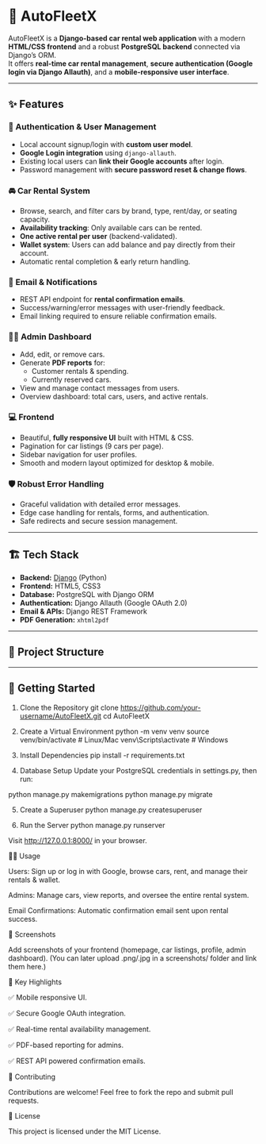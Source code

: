 # 🚗 AutoFleetX

AutoFleetX is a **Django-based car rental web application** with a modern **HTML/CSS frontend** and a robust **PostgreSQL backend** connected via Django’s ORM.  
It offers **real-time car rental management**, **secure authentication (Google login via Django Allauth)**, and a **mobile-responsive user interface**.

---

## ✨ Features

### 🔐 Authentication & User Management
- Local account signup/login with **custom user model**.
- **Google Login integration** using `django-allauth`.
- Existing local users can **link their Google accounts** after login.
- Password management with **secure password reset & change flows**.

### 🚘 Car Rental System
- Browse, search, and filter cars by brand, type, rent/day, or seating capacity.
- **Availability tracking**: Only available cars can be rented.
- **One active rental per user** (backend-validated).
- **Wallet system**: Users can add balance and pay directly from their account.
- Automatic rental completion & early return handling.

### 📩 Email & Notifications
- REST API endpoint for **rental confirmation emails**.
- Success/warning/error messages with user-friendly feedback.
- Email linking required to ensure reliable confirmation emails.

### 👨‍💼 Admin Dashboard
- Add, edit, or remove cars.
- Generate **PDF reports** for:
  - Customer rentals & spending.
  - Currently reserved cars.
- View and manage contact messages from users.
- Overview dashboard: total cars, users, and active rentals.

### 💻 Frontend
- Beautiful, **fully responsive UI** built with HTML & CSS.
- Pagination for car listings (9 cars per page).
- Sidebar navigation for user profiles.
- Smooth and modern layout optimized for desktop & mobile.

### 🛡️ Robust Error Handling
- Graceful validation with detailed error messages.
- Edge case handling for rentals, forms, and authentication.
- Safe redirects and secure session management.

---

## 🏗️ Tech Stack

- **Backend:** [Django](https://www.djangoproject.com/) (Python)
- **Frontend:** HTML5, CSS3
- **Database:** PostgreSQL with Django ORM
- **Authentication:** Django Allauth (Google OAuth 2.0)
- **Email & APIs:** Django REST Framework
- **PDF Generation:** `xhtml2pdf`

---

## 📂 Project Structure






---

## 🚀 Getting Started


1. Clone the Repository
git clone https://github.com/your-username/AutoFleetX.git
cd AutoFleetX

2. Create a Virtual Environment
python -m venv venv
source venv/bin/activate   # Linux/Mac
venv\Scripts\activate      # Windows

3. Install Dependencies
pip install -r requirements.txt

4. Database Setup
Update your PostgreSQL credentials in settings.py, then run:

python manage.py makemigrations
python manage.py migrate

5. Create a Superuser
python manage.py createsuperuser

6. Run the Server
python manage.py runserver


Visit http://127.0.0.1:8000/
 in your browser.

🧑‍💻 Usage

Users: Sign up or log in with Google, browse cars, rent, and manage their rentals & wallet.

Admins: Manage cars, view reports, and oversee the entire rental system.

Email Confirmations: Automatic confirmation email sent upon rental success.

📸 Screenshots

Add screenshots of your frontend (homepage, car listings, profile, admin dashboard).
(You can later upload .png/.jpg in a screenshots/ folder and link them here.)

🔑 Key Highlights

✅ Mobile responsive UI.

✅ Secure Google OAuth integration.

✅ Real-time rental availability management.

✅ PDF-based reporting for admins.

✅ REST API powered confirmation emails.

🤝 Contributing

Contributions are welcome! Feel free to fork the repo and submit pull requests.

📜 License

This project is licensed under the MIT License.


